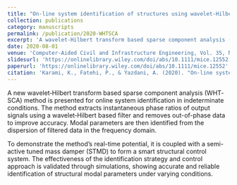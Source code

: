 ```yaml
---
title: "On‐line system identification of structures using wavelet‐Hilbert transform and sparse component analysis"
collection: publications
category: manuscripts
permalink: /publication/2020-WHTSCA
excerpt: 'A wavelet-Hilbert transform based sparse component analysis (WHT-SCA) method is proposed for real-time system identification and structural control.'
date: 2020-08-01
venue: 'Computer‐Aided Civil and Infrastructure Engineering, Vol. 35, No. 8, pp. 870–886'
slidesurl: 'https://onlinelibrary.wiley.com/doi/abs/10.1111/mice.12552'
paperurl: 'https://onlinelibrary.wiley.com/doi/abs/10.1111/mice.12552'
citation: 'Karami, K., Fatehi, P., & Yazdani, A. (2020). "On‐line system identification of structures using wavelet‐Hilbert transform and sparse component analysis." <i>Computer‐Aided Civil and Infrastructure Engineering, 35</i>(8), 870–886.'
---
```


A new wavelet‐Hilbert transform based sparse component analysis (WHT‐SCA) method is presented for online system identification in indeterminate conditions. The method extracts instantaneous phase ratios of output signals using a wavelet‐Hilbert based filter and removes out-of-phase data to improve accuracy. Modal parameters are then identified from the dispersion of filtered data in the frequency domain.

To demonstrate the method’s real-time potential, it is coupled with a semi-active tuned mass damper (STMD) to form a smart structural control system. The effectiveness of the identification strategy and control approach is validated through simulations, showing accurate and reliable identification of structural modal parameters under varying conditions.
